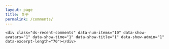 ```yaml
---
layout: page
title: 关于
permalink: /comments/
---
```


<!-- 多说最新评论 start -->
	<div class="ds-recent-comments" data-num-items="10" data-show-avatars="1" data-show-time="1" data-show-title="1" data-show-admin="1" data-excerpt-length="70"></div>
<!-- 多说最新评论 end -->

<!-- 多说公共JS代码 start (一个网页只需插入一次) -->
<script type="text/javascript">
	var duoshuoQuery = {short_name:"d3cn"};
	(function() {
		var ds = document.createElement('script');
		ds.type = 'text/javascript';ds.async = true;
		ds.src = (document.location.protocol == 'https:' ? 'https:' : 'http:') + '//static.duoshuo.com/embed.js';
		ds.charset = 'UTF-8';
		(document.getElementsByTagName('head')[0] 
		 || document.getElementsByTagName('body')[0]).appendChild(ds);
	})();
</script>
<!-- 多说公共JS代码 end -->